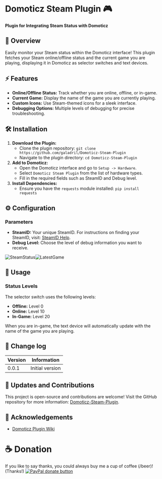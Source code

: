 

# Domoticz Steam Plugin 🎮

**Plugin for Integrating Steam Status with Domoticz**

## 🌟 Overview

Easily monitor your Steam status within the Domoticz interface! This plugin fetches your Steam online/offline status and the current game you are playing, displaying it in Domoticz as selector switches and text devices.

## ⚡ Features

-   **Online/Offline Status:** Track whether you are online, offline, or in-game.
-   **Current Game:** Display the name of the game you are currently playing.
-   **Custom Icons:** Use Steam-themed icons for a sleek interface.
-   **Debugging Options:** Multiple levels of debugging for precise troubleshooting.

## 🛠 Installation

1.  **Download the Plugin:**
    -   Clone the plugin repository: `git clone https://github.com/galadril/Domoticz-Steam-Plugin`
    -   Navigate to the plugin directory: `cd Domoticz-Steam-Plugin`
2.  **Add to Domoticz:**
    -   Open the Domoticz interface and go to `Setup -> Hardware`.
    -   Select `Domoticz Steam Plugin` from the list of hardware types.
    -   Fill in the required fields such as SteamID and Debug level.
3.  **Install Dependencies:**
    -   Ensure you have the `requests` module installed: `pip install requests`

## ⚙️ Configuration

### Parameters

-   **SteamID:** Your unique SteamID. For instructions on finding your SteamID, visit: [SteamID Help](https://help.steampowered.com/en/faqs/view/2816-BE67-5B69-0FEC).
-   **Debug Level:** Choose the level of debug information you want to receive.

![SteamStatus](https://github.com/user-attachments/assets/794cb2ce-c8b9-4516-9737-db51f2d2a78f)![LatestGame](https://github.com/user-attachments/assets/32119072-ecf8-4dc5-b5d5-224bddab7b22)


## 🚀 Usage

### Status Levels

The selector switch uses the following levels:

-   **Offline:** Level 0
-   **Online:** Level 10
-   **In-Game:** Level 20

When you are in-game, the text device will automatically update with the name of the game you are playing.


## 📅 Change log
| Version | Information |
| ------- | ----------- |
|   0.0.1 | Initial version |


## 🚀 Updates and Contributions
This project is open-source and contributions are welcome! Visit the GitHub repository for more information: [Domoticz-Steam-Plugin](https://github.com/galadril/Domoticz-Steam-Plugin).

## 🙏 Acknowledgements
- [Domoticz Plugin Wiki](https://www.domoticz.com/wiki/Plugins)

# ☕ Donation
If you like to say thanks, you could always buy me a cup of coffee (/beer)!
(Thanks!)
[![PayPal donate button](https://img.shields.io/badge/paypal-donate-yellow.svg)](https://www.paypal.me/markheinis)

